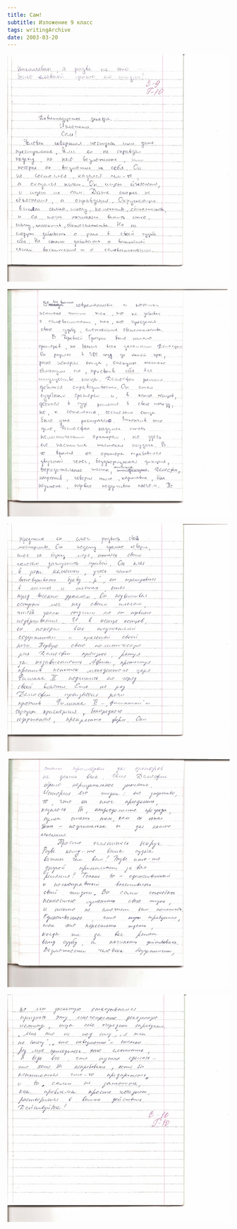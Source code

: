 ```yaml
---
title: Сам! 
subtitle: Изложение 9 класс
tags: writingArchive
date: 2003-03-20
---
```


![](./1.jpg)

![](./2.jpg)

![](./3.jpg)

![](./4.jpg)

![](./5.jpg)